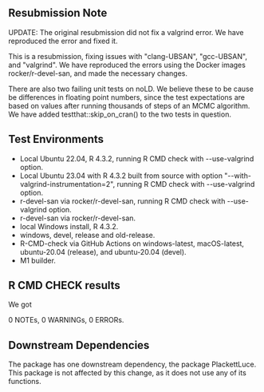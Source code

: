## Resubmission Note

UPDATE: The original resubmission did not fix a valgrind error. We have reproduced the error and fixed it.

This is a resubmission, fixing issues with "clang-UBSAN", "gcc-UBSAN", and "valgrind". We have reproduced the errors using the Docker images rocker/r-devel-san, and made the necessary changes. 

There are also two failing unit tests on noLD. We believe these to be cause be differences in floating point numbers, since the test expectations are based on values after running thousands of steps of an MCMC algorithm. We have added testthat::skip_on_cran() to the two tests in question.


## Test Environments

* Local Ubuntu 22.04, R 4.3.2, running R CMD check with --use-valgrind option.
* Local Ubuntu 23.04 with R 4.3.2 built from source with option "--with-valgrind-instrumentation=2", running R CMD check with --use-valgrind option.
* r-devel-san via rocker/r-devel-san, running R CMD check with --use-valgrind option.
* r-devel-san via rocker/r-devel-san.
* local Windows install, R 4.3.2.
* windows, devel, release and old-release.
* R-CMD-check via GitHub Actions on windows-latest, macOS-latest, ubuntu-20.04 (release), and ubuntu-20.04 (devel).
* M1 builder.

## R CMD CHECK results

We got 

0 NOTEs, 0 WARNINGs, 0 ERRORs.


## Downstream Dependencies
The package has one downstream dependency, the package PlackettLuce. This package is not affected by this change, as it does not use any of its functions.
